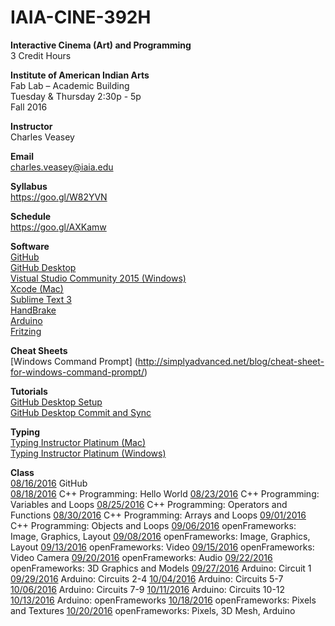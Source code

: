 # IAIA-CINE-392H
**Interactive Cinema (Art) and Programming**  
3 Credit Hours  

**Institute of American Indian Arts**  
Fab Lab – Academic Building  
Tuesday & Thursday 2:30p - 5p   
Fall 2016  

**Instructor**    
Charles Veasey   

**Email**   
charles.veasey@iaia.edu  

**Syllabus**   
https://goo.gl/W82YVN  

**Schedule**  
https://goo.gl/AXKamw  

**Software**  
[GitHub](https://github.com/)  
[GitHub Desktop](https://desktop.github.com/)  
[Vistual Studio Community 2015 (Windows)](https://www.visualstudio.com/en-us/products/visual-studio-community-vs.aspx)  
[Xcode (Mac)](https://itunes.apple.com/us/app/xcode/id497799835?mt=12)  
[Sublime Text 3](https://www.sublimetext.com/)  
[HandBrake](https://handbrake.fr/)    
[Arduino](https://www.arduino.cc/en/Main/Software)  
[Fritzing](http://fritzing.org/home/)  

**Cheat Sheets**  
[Windows Command Prompt]
(http://simplyadvanced.net/blog/cheat-sheet-for-windows-command-prompt/)

**Tutorials**  
[GitHub Desktop Setup](https://goo.gl/E78LlZ)  
[GitHub Desktop Commit and Sync](https://goo.gl/I6p9Ml)  

**Typing**  
[Typing Instructor Platinum (Mac)](https://itunes.apple.com/us/app/typing-instructor-platinum/id529553526?mt=12)  
[Typing Instructor Platinum (Windows)](https://www.amazon.com/Individual-Software-8037781-Instructor-Platinum/dp/B001UHMVKO)  

**Class**  
[08/16/2016](class/2016-08-16.md) GitHub   
[08/18/2016](class/2016-08-18.md) C++ Programming: Hello World
[08/23/2016](class/2016-08-23.md) C++ Programming: Variables and Loops 
[08/25/2016](class/2016-08-25.md) C++ Programming: Operators and Functions
[08/30/2016](class/2016-08-30.md) C++ Programming: Arrays and Loops 
[09/01/2016](class/2016-09-01.md) C++ Programming: Objects and Loops
[09/06/2016](class/2016-09-06.md) openFrameworks: Image, Graphics, Layout
[09/08/2016](class/2016-09-08.md) openFrameworks: Image, Graphics, Layout
[09/13/2016](class/2016-09-13.md) openFrameworks: Video
[09/15/2016](class/2016-09-15.md) openFrameworks: Video Camera
[09/20/2016](class/2016-09-20.md) openFrameworks: Audio
[09/22/2016](class/2016-09-22.md) openFrameworks: 3D Graphics and Models
[09/27/2016](class/2016-09-27.md) Arduino: Circuit 1
[09/29/2016](class/2016-09-29.md) Arduino: Circuits 2-4
[10/04/2016](class/2016-10-04.md) Arduino: Circuits 5-7
[10/06/2016](class/2016-10-06.md) Arduino: Circuits 7-9 
[10/11/2016](class/2016-10-11.md) Arduino: Circuits 10-12
[10/13/2016](class/2016-10-13.md) Arduino: openFrameworks
[10/18/2016](class/2016-10-18.md) openFrameworks: Pixels and Textures
[10/20/2016](class/2016-10-20.md) openFrameworks: Pixels, 3D Mesh, Arduino
